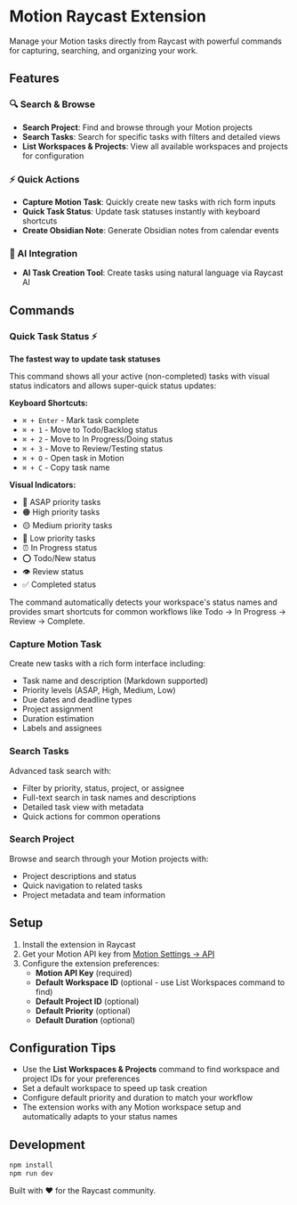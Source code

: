 # Motion Raycast Extension

Manage your Motion tasks directly from Raycast with powerful commands for capturing, searching, and organizing your work.

## Features

### 🔍 Search & Browse
- **Search Project**: Find and browse through your Motion projects
- **Search Tasks**: Search for specific tasks with filters and detailed views
- **List Workspaces & Projects**: View all available workspaces and projects for configuration

### ⚡ Quick Actions
- **Capture Motion Task**: Quickly create new tasks with rich form inputs
- **Quick Task Status**: Update task statuses instantly with keyboard shortcuts
- **Create Obsidian Note**: Generate Obsidian notes from calendar events

### 🤖 AI Integration
- **AI Task Creation Tool**: Create tasks using natural language via Raycast AI

## Commands

### Quick Task Status ⚡
**The fastest way to update task statuses**

This command shows all your active (non-completed) tasks with visual status indicators and allows super-quick status updates:

**Keyboard Shortcuts:**
- `⌘ + Enter` - Mark task complete
- `⌘ + 1` - Move to Todo/Backlog status
- `⌘ + 2` - Move to In Progress/Doing status  
- `⌘ + 3` - Move to Review/Testing status
- `⌘ + O` - Open task in Motion
- `⌘ + C` - Copy task name

**Visual Indicators:**
- 🔴 ASAP priority tasks
- 🟠 High priority tasks  
- 🟡 Medium priority tasks
- 🔵 Low priority tasks
- ⏰ In Progress status
- ⭕ Todo/New status
- 👁️ Review status
- ✅ Completed status

The command automatically detects your workspace's status names and provides smart shortcuts for common workflows like Todo → In Progress → Review → Complete.

### Capture Motion Task
Create new tasks with a rich form interface including:
- Task name and description (Markdown supported)
- Priority levels (ASAP, High, Medium, Low)
- Due dates and deadline types
- Project assignment
- Duration estimation
- Labels and assignees

### Search Tasks
Advanced task search with:
- Filter by priority, status, project, or assignee
- Full-text search in task names and descriptions
- Detailed task view with metadata
- Quick actions for common operations

### Search Project
Browse and search through your Motion projects with:
- Project descriptions and status
- Quick navigation to related tasks
- Project metadata and team information

## Setup

1. Install the extension in Raycast
2. Get your Motion API key from [Motion Settings → API](https://app.usemotion.com/settings/api)
3. Configure the extension preferences:
   - **Motion API Key** (required)
   - **Default Workspace ID** (optional - use List Workspaces command to find)
   - **Default Project ID** (optional)
   - **Default Priority** (optional)
   - **Default Duration** (optional)

## Configuration Tips

- Use the **List Workspaces & Projects** command to find workspace and project IDs for your preferences
- Set a default workspace to speed up task creation
- Configure default priority and duration to match your workflow
- The extension works with any Motion workspace setup and automatically adapts to your status names

## Development

```bash
npm install
npm run dev
```

Built with ❤️ for the Raycast community.